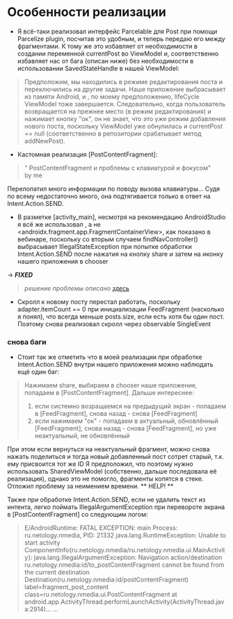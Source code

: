 # Особенности реализации

* Я всё-таки реализовал интерфейс Parcelable для Post при помощи Parcelize plugin, посчитав это
  удобным, и теперь передаю его между фрагментами. К тому же это избавляет от необходимости в
  создании переменной currentPost во ViewModel и, соответственно избавляет нас от бага (описан ниже)
  без необходимости в использовании SavedStateHandle в нашей ViewModel:

> Предположим, мы находились в режиме редактирования поста и переключились на другие задачи. Наше приложение выбрасывает из памяти Android, и , по моему предположению, lifeCycle ViewModel тоже завершается. Следовательно, когда пользователь возвращается на прежнее место (в режим редактирования) и нажимает кнопку "ок", он не знает, что это уже режим добавления нового поста, поскольку ViewModel уже обнулилась и currentPost == null (соответственно в репозитории срабатывает метод addNewPost).

* Кастомная реализация [PostContentFragment]:

> " PostContentFragment и проблемы с клавиатурой и фокусом"  
> by me

Перелопатил много информации по поводу вызова клавиатуры... Судя по всему недостаточно много, она
подтягивается только в ответ на Intent.Action.SEND.

* В разметке [activity_main], несмотря на рекомендацию AndroidStudio я всё же использовал
  <fragment >, а не <androidx.fragment.app.FragmentContainerView>, как показано в вебинаре,
  поскольку со вторым случаем findNavController() выбрасывает IllegalStateException при попытке
  обработки Intent.Action.SEND после нажатия на кнопку share и затем на иконку нашего приложения в
  chooser

-> ***FIXED***
> *решение проблемы описано [здесь](https://stackoverflow.com/a/59275182)*

* Скролл к новому посту перестал работать, поскольку adapter.itemCount == 0 при инициализации
  FeedFragment (насколько я понял), что всегда меньше posts.size, если есть хотя бы один пост.
  Поэтому снова реализовал скролл через observable SingleEvent

### снова баги

* Стоит так же отметить что в моей реализации при обработке Intent.Action.SEND внутри нашего
  приложения можно наблюдать ещё один баг:

> Нажимаем share, выбираем в chooser наше приложение, попадаем в [PostContentFragment]. Дальше интереснее:
> 1) если системно возращаемся на предыдущий экран - попадаем в [FeedFragment], снова назад - снова [FeedFragment]
> 2) если нажимаем "ок" - попадаем в актуальный, обновлённый [FeedFragment], снова назад - снова [FeedFragment], но уже неактуальный, не обновлённый

При этом если вернуться на неактуальный фрагмент, можно снова нажать поделиться и тогда новый
добавленный пост сотрет старый, т.к. ему присвоится тот же ID Я предположил, что поэтому нужно
использовать SharedViewModel (собственно, дальше последовала её реализация), однако это не помогло,
фрагменты копятся в стеке. Отложил проблему за неимением времени. ** HELP! ** 

Также при обработке Intent.Action.SEND, если не удалить текст из интента, легко поймать
IllegalArgumentException при перевороте экрана в [PostContentFragment] со следующим логом:

> E/AndroidRuntime: FATAL EXCEPTION: main Process: ru.netology.nmedia, PID: 21332 java.lang.RuntimeException: Unable to start activity ComponentInfo{ru.netology.nmedia/ru.netology.nmedia.ui.MainActivity}: java.lang.IllegalArgumentException: Navigation action/destination ru.netology.nmedia:id/to_postContentFragment cannot be found from the current destination Destination(ru.netology.nmedia:id/postContentFragment) label=fragment_post_content class=ru.netology.nmedia.ui.PostContentFragment at android.app.ActivityThread.performLaunchActivity(ActivityThread.java:2914)... ...